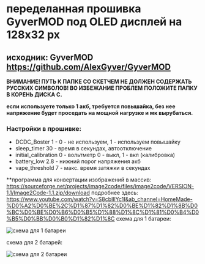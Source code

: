 # переделанная прошивка GyverMOD под OLED дисплей на 128x32 px

## исходник: GyverMOD https://github.com/AlexGyver/GyverMOD

**ВНИМАНИЕ! ПУТЬ К ПАПКЕ СО СКЕТЧЕМ НЕ ДОЛЖЕН СОДЕРЖАТЬ РУССКИХ СИМВОЛОВ!
ВО ИЗБЕЖАНИЕ ПРОБЛЕМ ПОЛОЖИТЕ ПАПКУ В КОРЕНЬ ДИСКА С.**

**если используете только 1 акб, требуется повышайка, без нее напряжение
будет проседать на мощной нагрузке и мк вырубаться.**

### Настройки в прошивке:
* DCDC_Boster 1  - 0 - не используем, 1 - используем повышайку
* sleep_timer  30  - время в секундах, автоотключение
* initial_calibration 0  - вольтметр  0 - выкл, 1 - вкл (калибровка)
* battery_low 2.8  - нижний порог напряжения акб
* vape_threshold 7 - макс. время затяжки в секундах

**программа для конвертации изображений в массив:
https://sourceforge.net/projects/image2code/files/image2code/VERSION-1.1/Image2Code-1.1.zip/download
подробнее здесь:
https://www.youtube.com/watch?v=S8cbIllYc1I&ab_channel=HomeMade-%D0%A2%D0%BE%2C%D1%87%D1%82%D0%BE%D1%82%D1%8B%D0%BC%D0%BE%D0%B6%D0%B5%D1%88%D1%8C%D1%81%D0%B4%D0%B5%D0%BB%D0%B0%D1%82%D1%8C
  схема для 1 батареи:

![схема для 1 батареи](https://user-images.githubusercontent.com/42141666/116052270-e574b880-a692-11eb-8482-33b0947dc1dc.jpg)

  схема для 2 батарей:

![схема для 2 батареи](https://user-images.githubusercontent.com/42141666/116052293-ea396c80-a692-11eb-854f-c7d6e7365bb3.jpg)
